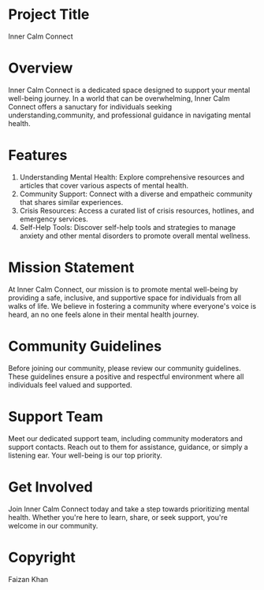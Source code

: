 # Project Title
Inner Calm Connect
# Overview
Inner Calm Connect is a dedicated space designed to support your mental well-being journey.
In a world that can be overwhelming, Inner Calm Connect offers a sanuctary for individuals
seeking understanding,community, and professional guidance in navigating mental health.
# Features
1) Understanding Mental Health: Explore comprehensive resources and articles that cover various aspects of mental health.
2) Community Support: Connect with a diverse and empatheic community that shares similar experiences.
3) Crisis Resources: Access a curated list of crisis resources, hotlines, and emergency services.
4) Self-Help Tools: Discover self-help tools and strategies to manage anxiety and other mental disorders to promote overall mental wellness.
# Mission Statement
At Inner Calm Connect, our mission is to promote mental well-being by providing a safe, inclusive, and supportive space for
individuals from all walks of life. We believe in fostering a community where everyone's voice is heard, an no one feels alone 
in their mental health journey.
# Community Guidelines
Before joining our community, please review our community guidelines.
These guidelines ensure a positive and respectful environment where all individuals feel valued and supported.
# Support Team
Meet our dedicated support team, including community moderators and support contacts.
Reach out to them for assistance, guidance, or simply a listening ear. 
Your well-being is our top priority.
# Get Involved
Join Inner Calm Connect today and take a step towards prioritizing mental health.
Whether you're here to learn, share, or seek support, you're welcome in our community.

# Copyright
Faizan Khan
